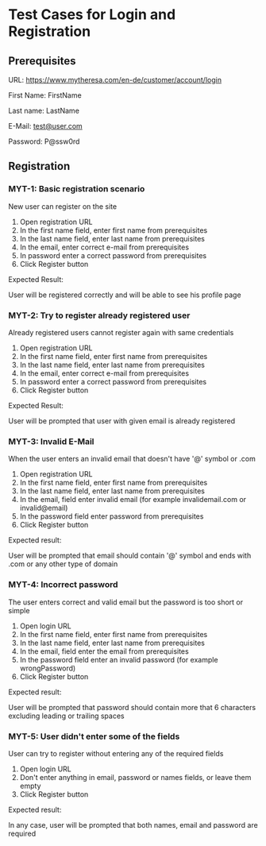 # Test Cases for Login and Registration

## Prerequisites

URL: https://www.mytheresa.com/en-de/customer/account/login

First Name: FirstName

Last name: LastName

E-Mail: test@user.com

Password: P@ssw0rd

## Registration

### MYT-1: Basic registration scenario

New user can register on the site

1. Open registration URL
2. In the first name field, enter first name from prerequisites
3. In the last name field, enter last name from prerequisites
4. In the email, enter correct e-mail from prerequisites
5. In password enter a correct password from prerequisites
6. Click Register button

Expected Result:

User will be registered correctly and will be able to see his profile page

### MYT-2: Try to register already registered user

Already registered users cannot register again with same credentials

1. Open registration URL
2. In the first name field, enter first name from prerequisites
3. In the last name field, enter last name from prerequisites
4. In the email, enter correct e-mail from prerequisites
5. In password enter a correct password from prerequisites
6. Click Register button

Expected Result:

User will be prompted that user with given email is already registered

### MYT-3: Invalid E-Mail

When the user enters an invalid email that doesn't have '@' symbol or .com

1. Open registration URL
2. In the first name field, enter first name from prerequisites
3. In the last name field, enter last name from prerequisites
4. In the email, field enter invalid email (for example invalidemail.com or invalid@email)
5. In the password field enter password from prerequisites
6. Click Register button

Expected result:

User will be prompted that email should contain '@' symbol and ends with .com or any other type of domain

### MYT-4: Incorrect password

The user enters correct and valid email but the password is too short or simple

1. Open login URL
2. In the first name field, enter first name from prerequisites
3. In the last name field, enter last name from prerequisites
4. In the email, field enter the email from prerequisites
5. In the password field enter an invalid password (for example wrongPassword)
6. Click Register button

Expected result:

User will be prompted that password should contain more that 6 characters excluding leading or trailing spaces

### MYT-5: User didn't enter some of the fields

User can try to register without entering any of the required fields

1. Open login URL
2. Don't enter anything in email, password or names fields, or leave them empty
3. Click Register button

Expected result:

In any case, user will be prompted that both names, email and password are required

